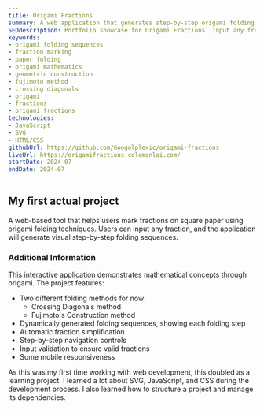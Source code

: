 ```yaml
---
title: Origami Fractions
summary: A web application that generates step-by-step origami folding sequences to mark any fraction on a square piece of paper.
SEOdescription: Portfolio showcase for Origami Fractions. Input any fraction to get step-by-step folding sequences that will help you mark that fraction on a square piece of paper using different origami methods.
keywords:
- origami folding sequences
- fraction marking
- paper folding
- origami mathematics
- geometric construction
- fujimoto method
- crossing diagonals
- origami
- fractions
- origami fractions
technologies: 
- JavaScript
- SVG
- HTML/CSS
githubUrl: https://github.com/Googolplexic/origami-fractions
liveUrl: https://origamifractions.colemanlai.com/
startDate: 2024-07
endDate: 2024-07
---
```


## My first actual project

A web-based tool that helps users mark fractions on square paper using origami folding techniques. Users can input any fraction, and the application will generate visual step-by-step folding sequences.

### Additional Information

This interactive application demonstrates mathematical concepts through origami. The project features:

- Two different folding methods for now:
  - Crossing Diagonals method
  - Fujimoto's Construction method
- Dynamically generated folding sequences, showing each folding step
- Automatic fraction simplification
- Step-by-step navigation controls
- Input validation to ensure valid fractions
- Some mobile responsiveness

As this was my first time working with web development, this doubled as a learning project. I learned a lot about SVG, JavaScript, and CSS during the development process. I also learned how to structure a project and manage its dependencies.
